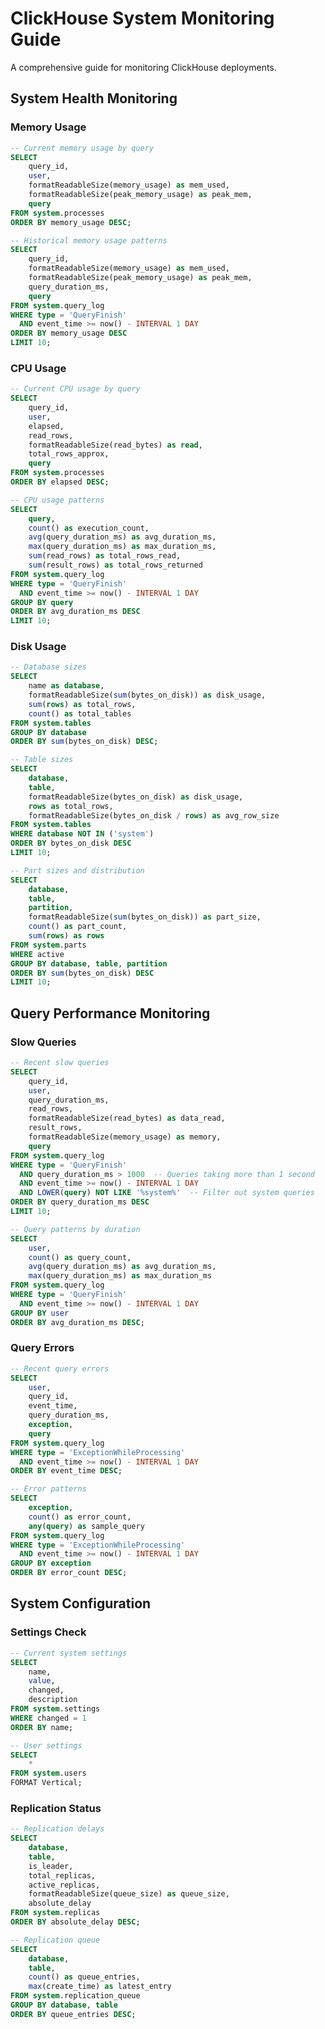 # ClickHouse System Monitoring Guide

A comprehensive guide for monitoring ClickHouse deployments.

## System Health Monitoring

### Memory Usage

```sql
-- Current memory usage by query
SELECT
    query_id,
    user,
    formatReadableSize(memory_usage) as mem_used,
    formatReadableSize(peak_memory_usage) as peak_mem,
    query
FROM system.processes
ORDER BY memory_usage DESC;

-- Historical memory usage patterns
SELECT
    query_id,
    formatReadableSize(memory_usage) as mem_used,
    formatReadableSize(peak_memory_usage) as peak_mem,
    query_duration_ms,
    query
FROM system.query_log
WHERE type = 'QueryFinish'
  AND event_time >= now() - INTERVAL 1 DAY
ORDER BY memory_usage DESC
LIMIT 10;
```

### CPU Usage

```sql
-- Current CPU usage by query
SELECT
    query_id,
    user,
    elapsed,
    read_rows,
    formatReadableSize(read_bytes) as read,
    total_rows_approx,
    query
FROM system.processes
ORDER BY elapsed DESC;

-- CPU usage patterns
SELECT
    query,
    count() as execution_count,
    avg(query_duration_ms) as avg_duration_ms,
    max(query_duration_ms) as max_duration_ms,
    sum(read_rows) as total_rows_read,
    sum(result_rows) as total_rows_returned
FROM system.query_log
WHERE type = 'QueryFinish'
  AND event_time >= now() - INTERVAL 1 DAY
GROUP BY query
ORDER BY avg_duration_ms DESC
LIMIT 10;
```

### Disk Usage

```sql
-- Database sizes
SELECT
    name as database,
    formatReadableSize(sum(bytes_on_disk)) as disk_usage,
    sum(rows) as total_rows,
    count() as total_tables
FROM system.tables
GROUP BY database
ORDER BY sum(bytes_on_disk) DESC;

-- Table sizes
SELECT
    database,
    table,
    formatReadableSize(bytes_on_disk) as disk_usage,
    rows as total_rows,
    formatReadableSize(bytes_on_disk / rows) as avg_row_size
FROM system.tables
WHERE database NOT IN ('system')
ORDER BY bytes_on_disk DESC
LIMIT 10;

-- Part sizes and distribution
SELECT
    database,
    table,
    partition,
    formatReadableSize(sum(bytes_on_disk)) as part_size,
    count() as part_count,
    sum(rows) as rows
FROM system.parts
WHERE active
GROUP BY database, table, partition
ORDER BY sum(bytes_on_disk) DESC
LIMIT 10;
```

## Query Performance Monitoring

### Slow Queries

```sql
-- Recent slow queries
SELECT
    query_id,
    user,
    query_duration_ms,
    read_rows,
    formatReadableSize(read_bytes) as data_read,
    result_rows,
    formatReadableSize(memory_usage) as memory,
    query
FROM system.query_log
WHERE type = 'QueryFinish'
  AND query_duration_ms > 1000  -- Queries taking more than 1 second
  AND event_time >= now() - INTERVAL 1 DAY
  AND LOWER(query) NOT LIKE '%system%'  -- Filter out system queries
ORDER BY query_duration_ms DESC
LIMIT 10;

-- Query patterns by duration
SELECT
    user,
    count() as query_count,
    avg(query_duration_ms) as avg_duration_ms,
    max(query_duration_ms) as max_duration_ms
FROM system.query_log
WHERE type = 'QueryFinish'
  AND event_time >= now() - INTERVAL 1 DAY
GROUP BY user
ORDER BY avg_duration_ms DESC;
```

### Query Errors

```sql
-- Recent query errors
SELECT
    user,
    query_id,
    event_time,
    query_duration_ms,
    exception,
    query
FROM system.query_log
WHERE type = 'ExceptionWhileProcessing'
  AND event_time >= now() - INTERVAL 1 DAY
ORDER BY event_time DESC;

-- Error patterns
SELECT
    exception,
    count() as error_count,
    any(query) as sample_query
FROM system.query_log
WHERE type = 'ExceptionWhileProcessing'
  AND event_time >= now() - INTERVAL 1 DAY
GROUP BY exception
ORDER BY error_count DESC;
```

## System Configuration

### Settings Check

```sql
-- Current system settings
SELECT
    name,
    value,
    changed,
    description
FROM system.settings
WHERE changed = 1
ORDER BY name;

-- User settings
SELECT
    *
FROM system.users
FORMAT Vertical;
```

### Replication Status

```sql
-- Replication delays
SELECT
    database,
    table,
    is_leader,
    total_replicas,
    active_replicas,
    formatReadableSize(queue_size) as queue_size,
    absolute_delay
FROM system.replicas
ORDER BY absolute_delay DESC;

-- Replication queue
SELECT
    database,
    table,
    count() as queue_entries,
    max(create_time) as latest_entry
FROM system.replication_queue
GROUP BY database, table
ORDER BY queue_entries DESC;
```

<!--
## Best Practices

1. Monitor memory usage regularly to prevent OOM issues
2. Track slow queries and optimize them
3. Keep an eye on disk usage and partition sizes
4. Monitor replication delays in distributed setups
5. Check error patterns periodically
6. Review system settings after updates

## References

- [@ClickHouseSQL System Tables](https://clickhouse.com/docs/en/operations/system-tables)
- [@Web Monitoring](https://clickhouse.com/docs/en/operations/monitoring)
- [@ClickHouseSQL Query Log](https://clickhouse.com/docs/en/operations/system-tables/query_log) -->
